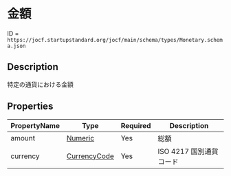 # 金額

ID = `https://jocf.startupstandard.org/jocf/main/schema/types/Monetary.schema.json`

## Description
特定の通貨における金額

## Properties

| PropertyName | Type | Required | Description |
|-------------|------|----------|-------------|
| amount | [Numeric](../types/Numeric.md) | Yes | 総額 |
| currency | [CurrencyCode](../types/CurrencyCode.md) | Yes | ISO 4217 国別通貨コード |